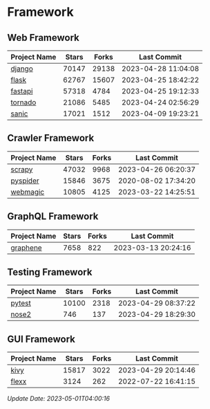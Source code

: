 # Framework

## Web Framework
| Project Name | Stars | Forks | Last Commit |
| ------------ | ----- | ----- | ----------- |
| [django](https://github.com/django/django) | 70147 | 29138 | 2023-04-28 11:04:08 |
| [flask](https://github.com/pallets/flask) | 62767 | 15607 | 2023-04-25 18:42:22 |
| [fastapi](https://github.com/tiangolo/fastapi) | 57318 | 4784 | 2023-04-25 19:12:33 |
| [tornado](https://github.com/tornadoweb/tornado) | 21086 | 5485 | 2023-04-24 02:56:29 |
| [sanic](https://github.com/sanic-org/sanic) | 17021 | 1512 | 2023-04-09 19:23:21 |

## Crawler Framework
| Project Name | Stars | Forks | Last Commit |
| ------------ | ----- | ----- | ----------- |
| [scrapy](https://github.com/scrapy/scrapy) | 47032 | 9968 | 2023-04-26 06:20:37 |
| [pyspider](https://github.com/binux/pyspider) | 15846 | 3675 | 2020-08-02 17:34:20 |
| [webmagic](https://github.com/code4craft/webmagic) | 10805 | 4125 | 2023-03-22 14:25:51 |

## GraphQL Framework
| Project Name | Stars | Forks | Last Commit |
| ------------ | ----- | ----- | ----------- |
| [graphene](https://github.com/graphql-python/graphene) | 7658 | 822 | 2023-03-13 20:24:16 |

## Testing Framework
| Project Name | Stars | Forks | Last Commit |
| ------------ | ----- | ----- | ----------- |
| [pytest](https://github.com/pytest-dev/pytest) | 10100 | 2318 | 2023-04-29 08:37:22 |
| [nose2](https://github.com/nose-devs/nose2) | 746 | 137 | 2023-04-29 18:29:30 |

## GUI Framework
| Project Name | Stars | Forks | Last Commit |
| ------------ | ----- | ----- | ----------- |
| [kivy](https://github.com/kivy/kivy) | 15817 | 3022 | 2023-04-29 20:14:46 |
| [flexx](https://github.com/flexxui/flexx) | 3124 | 262 | 2022-07-22 16:41:15 |

*Update Date: 2023-05-01T04:00:16*